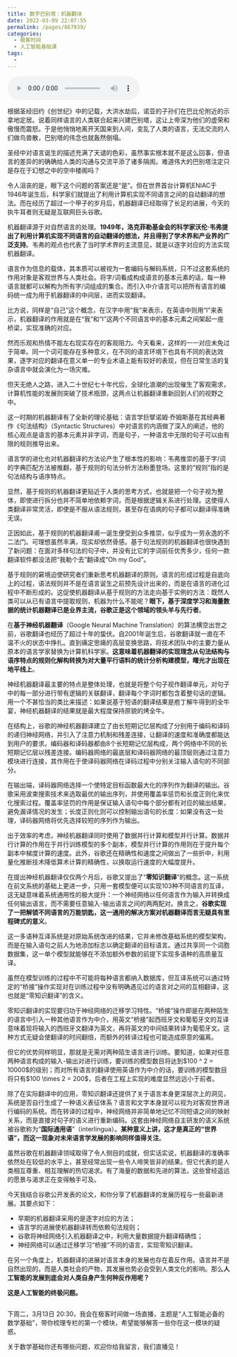 ```yaml
---
title: 数字巴别塔：机器翻译
date: 2022-03-09 22:07:55
permalink: /pages/867939/
categories:
  - 极客时间
  - 人工智能基础课
tags:
  - 
---
```

<audio title="40应用场景.数字巴别塔：机器翻译" src="https://static001.geekbang.org/resource/audio/75/fc/7521d065606b9e47f8e2ec9da92857fc.mp3" controls="controls"></audio> 
<p>根据圣经旧约《创世纪》中的记载，大洪水劫后，诺亚的子孙们在巴比伦附近的示拿地定居。说着同样语言的人类联合起来兴建巴别塔，这让上帝深为他们的虚荣和傲慢而震怒。于是他悄悄地离开天国来到人间，变乱了人类的语言，无法交流的人们做鸟兽散，巴别塔的伟念也就轰然倒塌。</p>
<p>圣经中对语言诞生的描述充满了天谴的色彩，虽然事实根本就不是这么回事，但语言的差异的的确确给人类的沟通与交流平添了诸多隔阂。难道伟大的巴别塔注定只是存在于幻想之中的空中楼阁吗？</p>
<p>令人沮丧的是，眼下这个问题的答案还是“是”。但在世界首台计算机ENIAC于1946年诞生后，科学家们就提出了利用计算机实现不同语言之间的自动翻译的想法。而在经历了超过一个甲子的岁月后，机器翻译已经取得了长足的进展，今天的执牛耳者则无疑是互联网巨头谷歌。</p>
<p>机器翻译源于对自然语言的处理。<strong>1949年，洛克菲勒基金会的科学家沃伦·韦弗提出了利用计算机实现不同语言的自动翻译的想法，并且得到了学术界和产业界的广泛支持</strong>。韦弗的观点也代表了当时学术界的主流意见，就是以逐字对应的方法实现机器翻译。</p>
<p>语言作为信息的载体，其本质可以被视为一套编码与解码系统，只不过这套系统的作用对象是客观世界与人类社会。将字/词看成构成语言的基本元素的话，每一种语言就都可以解构为所有字/词组成的集合。而引入中介语言可以把所有语言的编码统一成为用于机器翻译的中间层，进而实现翻译。</p>
<p>比方说，同样是“自己”这个概念，在汉字中用“我”来表示，在英语中则用“I”来表示，机器翻译的作用就是在“我”和“I”这两个不同语言中的基本元素之间架起一座桥梁，实现准确的对应。</p>
<p>然而乐观和热情不能左右现实存在的客观阻力。今天看来，这样的一一对应未免过于简单。同一个词可能存在多种意义，在不同的语言环境下也具有不同的表达效果，逐字对应的翻译在意义单一的专业术语上能有较好的表现，但在日常生活的复杂语言中就会演化为一场灾难。</p>
<p>但天无绝人之路，进入二十世纪七十年代后，全球化浪潮的出现催生了客观需求，计算机性能的发展则突破了技术瓶颈，这两点让机器翻译重新回到人们的视野之中。</p>
<p>这一时期的机器翻译有了全新的理论基础：语言学巨擘诺姆·乔姆斯基在其经典著作《句法结构》（Syntactic Structures）中对语言的内涵做了深入的阐述，他的核心观点是语言的基本元素并非字词，而是句子，一种语言中无限的句子可以由有限的规则推导出来。</p>
<p>语言学的进化也对机器翻译的方法论产生了根本性的影响：韦弗推崇的基于字/词的字典匹配方法被推翻，基于规则的句法分析方法粉墨登场。这里的“规则”指的是句法结构与语序特点。</p>
<p>显然，基于规则的机器翻译更贴近于人类的思考方式，也就是把一个句子视为整体，即使进行拆分也并不简单地依赖字词，而是根据逻辑关系进行处理。这使得人类翻译非常灵活，即使是不服从语法规则，甚至存在语病的句子都可以翻译得准确无误。</p>
<p>正因如此，基于规则的机器翻译甫一诞生便受到众多推崇，似乎成为一劳永逸的不二法门。可理想虽然丰满，现实却依然骨感。基于句法规则的机器翻译也很快遇到了新问题：在面对多样句法的句子中，并没有比它的字词前任优秀多少，任何一款翻译软件都没法把“我勒个去”翻译成“Oh my God”。</p>
<p>基于规则的窘境迫使研究者们重新思考机器翻译的原则。语言的形成过程是自底向上的过程，语法规则并不是在语言诞生之前预先设计出来的，而是在语言的进化过程中不断形成的。这促使机器翻译从基于规则的方法走向基于实例的方法：既然人类可以从已有语言中提取规则，机器为什么不能呢？<strong>眼下，基于深度学习和海量数据的统计机器翻译已是业界主流，谷歌正是这个领域的领头羊与先行者</strong>。</p>
<!-- [[[read_end]]] -->
<p>在<strong>基于神经机器翻译</strong>（Google Neural Machine Translation）的算法横空出世之前，谷歌翻译也经历了超过十年的蛰伏。自2001年诞生后，谷歌翻译就一直在不温不火的状态中挣扎。直到痛定思痛的高层变换思路，将技术团队中的主要力量从原本的语言学家替换为计算机科学家。<strong>这意味着机器翻译的实现理念从句法结构与语序特点的规则化解构转换为对大量平行语料的统计分析构建模型，曙光才出现在地平线上</strong>。</p>
<p>神经机器翻译最主要的特点是整体处理，也就是将整个句子视作翻译单元，对句子中的每一部分进行带有逻辑的关联翻译，翻译每个字词时都包含着整句话的逻辑。用一个不甚恰当的类比来描述：如果说基于短语的翻译结果是庖丁解牛得到的全牛宴，神经机器翻译的结果就是最大程度保持原貌的烤全牛。</p>
<p>在结构上，谷歌的神经机器翻译建立了由长短期记忆层构成了分别用于编码和译码的递归神经网络，并引入了注意力机制和残差连接，让翻译的速度和准确度都能达到用户的要求。编码器和译码器都由8个长短期记忆层构成，两个网络中不同的长短期记忆层以残差连接。编码器网络的最底层和译码器网络的最顶层则通过注意力模块进行连接，其作用在于使译码器网络在译码过程中分别关注输入语句的不同部分。</p>
<p>在输出端，译码器网络选择一个使特定目标函数最大化的序列作为翻译的输出。谷歌采用波束搜索技术来选取最优的输出序列，并使用覆盖率惩罚和长度正则化来优化搜索过程。覆盖率惩罚的作用是保证输入语句中每个部分都有对应的输出结果，避免漏译情况的发生；长度正则化则可以控制输出语句的长度：如果没有这一处理，译码器网络将优先选择较短的序列作为输出。</p>
<p>出于效率的考虑，神经机器翻译同时使用了数据并行计算和模型并行计算。数据并行计算的作用在于并行训练模型的多个副本，模型并行计算的作用则在于提升每个副本中梯度计算的速度。此外，谷歌还在精确性和速度之间做出了一些折中，利用量化推断技术降低算术计算的精确性，以换取运行速度的大幅度提升。</p>
<p>在提出神经机器翻译仅仅两个月后，谷歌又提出了“<strong>零知识翻译</strong>”的概念。这一系统在前文系统的基础上更进一步，只用一套模型便可以实现103种不同语言的互译，这无疑意味着系统通用性的极大提升：一个神经网络以任何语言作为输入并转换成任何输出语言，而不需要任意输入-输出语言之间的两两配对。换言之，<strong>谷歌实现了一把解锁不同语言的万能钥匙，这一通用的解决方案对机器翻译而言无疑具有里程碑式的意义</strong>。</p>
<p>这一多语种互译系统是对原始系统改进的结果，它并未修改基础系统的模型架构，而是在输入语句之前人为地添加标志以确定翻译的目标语言。通过共享同一个词胞数据集，这一单个模型就能够在不添加额外参数的前提下实现多语种的高质量互译。</p>
<p>虽然在模型训练的过程中不可能将每种语言都纳入数据库，但互译系统可以通过特定的“桥接”操作实现对在训练过程中没有明确遇见过的语言对之间的互相翻译，这也就是“零知识翻译”的含义。</p>
<p>零知识翻译的实现要归功于神经网络的迁移学习特性。“桥接”操作即是在两种陌生的语言中引入一种其他语言作为中介，用英文“桥接”起西班牙文和葡萄牙文的互译意味着现将输入的西班牙文翻译为英文，再将英文的中间结果转译为葡萄牙文。这种方式无疑会使翻译的时间翻倍，而额外的转译过程也可能造成原意的偏离。</p>
<p>但它的优势同样明显，那就是无需对两种陌生语言进行训练。要知道，如果对任意两种语言构成的输入-输出对进行训练，要训练的模型数目将达到$100 ^ 2 = 10000$的级别；而对所有语言的翻译使用英语作为中介的话，要训练的模型数目将只有$100 \times 2 = 200$，后者在工程上实现的难度显然远远小于前者。</p>
<p>除了在实际翻译中的应用，零知识翻译还提供了关于语言本身更深层次上的洞见，系统是否自行生成了一种语义表征体系？语言和文字本身就可以视为对客观世界进行编码的系统。而在转译的过程中，神经网络并非简单地记忆不同短语之间的映射关系，而是直接对句子的语义进行重新编码。这套由神经网络自主研发的语义系统被谷歌称为“<strong>国际通用语</strong>”（interlingua）。<strong>某种意义上讲，这才是真正的“世界语”，而这一现象对未来语言学发展的影响同样值得关注</strong>。</p>
<p>虽然谷歌在机器翻译领域取得了令人侧目的成就，但实话实说，机器翻译的准确率依然处在较低的水平上，甚至经常出现一些令人啼笑皆非的结果。但它代表的是人类相互尊重、相互理解的热切渴求。有了海量的数据和先进的算法，这些曾经遥远的愿景与渴求正在变得触手可及。</p>
<p>今天我结合谷歌公开发表的论文，和你分享了机器翻译的发展历程与一些最新进展。其要点如下：</p>
<ul>
<li>早期的机器翻译采用的是逐字对应的方法；</li>
<li>语言学的进展使机器翻译转而依赖句法规则；</li>
<li>谷歌将神经网络引入机器翻译之中，利用大量数据提升翻译精确性；</li>
<li>神经网络可以通过迁移学习“桥接”不同的语言，实现零知识翻译。</li>
</ul>
<p>在另一个角度上，机器翻译的进展对语言本身的发展也存在着反作用。语言并不是自然出现的，而是人类社会的产物，其发展也势必会受到人类文化的影响。那么<strong>人工智能的发展到底会对人类自身产生何种反作用呢？</strong></p>
<p><strong><span class="orange">这是人工智能的终极问题。</span></strong></p>
<p><img src="https://static001.geekbang.org/resource/image/e3/5b/e337c988eefbf0cfc8d6a30df3e3755b.jpg" alt=""></p>
<p>下周二，3月13日 20:30，我会在极客时间做一场直播，主题是“人工智能必备的数学基础”，带你梳理专栏的第一个模块，希望能够解答一些你在这一模块的疑惑。</p>
<p>关于数学基础你还有哪些问题，欢迎你给我留言，我们直播见！</p>
<p><img src="https://static001.geekbang.org/resource/image/30/8f/30a44a639b41a0ca8ccb9a61eead288f.jpg" alt=""></p>
<p></p>
